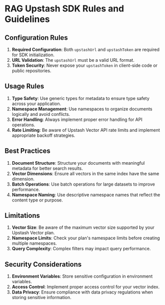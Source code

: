 # RAG Upstash SDK Rules and Guidelines

## Configuration Rules

1. **Required Configuration**: Both `upstashUrl` and `upstashToken` are required for SDK initialization.
2. **URL Validation**: The `upstashUrl` must be a valid URL format.
3. **Token Security**: Never expose your `upstashToken` in client-side code or public repositories.

## Usage Rules

1. **Type Safety**: Use generic types for metadata to ensure type safety across your application.
2. **Namespace Management**: Use namespaces to organize documents logically and avoid conflicts.
3. **Error Handling**: Always implement proper error handling for API operations.
4. **Rate Limiting**: Be aware of Upstash Vector API rate limits and implement appropriate backoff strategies.

## Best Practices

1. **Document Structure**: Structure your documents with meaningful metadata for better search results.
2. **Vector Dimensions**: Ensure all vectors in the same index have the same dimension.
3. **Batch Operations**: Use batch operations for large datasets to improve performance.
4. **Namespace Naming**: Use descriptive namespace names that reflect the content type or purpose.

## Limitations

1. **Vector Size**: Be aware of the maximum vector size supported by your Upstash Vector plan.
2. **Namespace Limits**: Check your plan's namespace limits before creating multiple namespaces.
3. **Query Complexity**: Complex filters may impact query performance.

## Security Considerations

1. **Environment Variables**: Store sensitive configuration in environment variables.
2. **Access Control**: Implement proper access control for your vector index.
3. **Data Privacy**: Ensure compliance with data privacy regulations when storing sensitive information.

